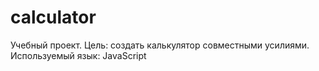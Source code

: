 # calculator
Учебный проект. Цель: создать калькулятор совместными усилиями. Используемый язык: JavaScript

